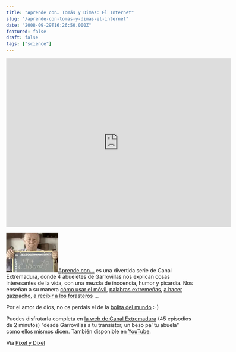 ```yaml
---
title: "Aprende con… Tomás y Dimas: El Internet"
slug: "/aprende-con-tomas-y-dimas-el-internet"
date: "2008-09-29T16:26:50.000Z"
featured: false
draft: false
tags: ["science"]
---
```


<iframe allowfullscreen="" frameborder="0" height="453" src="http://www.youtube.com/embed/cC5ICWLPD7E?feature=oembed" width="604"></iframe>

[![Small200809271219030723997_dimas articulo](./images/Small200809271219030723997_dimas-articulo_dfg6gl.jpg "Small200809271219030723997_dimas articulo")Aprende con…](http://extremaduratv.canalextremadura.es/programas/aprende-con) es una divertida serie de Canal Extremadura, donde 4 abueletes de Garrovillas nos explican cosas interesantes de la vida, con una mezcla de inocencia, humor y picardía. Nos enseñan a su manera [cómo usar el móvil](http://extremaduratv.canalextremadura.es/tv-a-la-carta/videos/aprende-con-aprende-usar-un-movil), [palabras extremeñas](http://extremaduratv.canalextremadura.es/tv-a-la-carta/videos/aprende-con%E2%80%A6-aprende-el-diccionario-extremeno-ii), [a hacer gazpacho](http://extremaduratv.canalextremadura.es/tv-a-la-carta/videos/aprende-con-aprende-hacer-un-gazpacho), [a recibir a los forasteros](http://extremaduratv.canalextremadura.es/tv-a-la-carta/videos/aprende-con-aprende-recibir-los-forasteros) …

Por el amor de dios, no os perdais el de la [bolita del mundo](http://extremaduratv.canalextremadura.es/tv-a-la-carta/videos/aprende-con-aprende-conocer-la-bolita-del-mundo) :-)

Puedes disfrutarla completa en [la web de Canal Extremadura](http://extremaduratv.canalextremadura.es/programas/aprende-con) (45 episodios de 2 minutos) “desde Garrovillas a tu transistor, un beso pa’ tu abuela” como ellos mismos dicen. También disponible en [YouTube](http://www.youtube.com/user/Aprendecon).

Vía [Pixel y Dixel](http://www.pixelydixel.com/)



